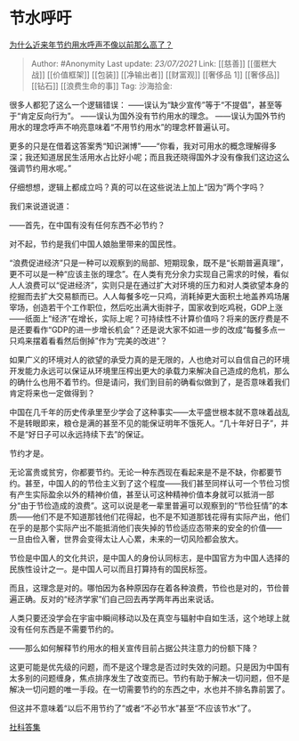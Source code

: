 # 节水呼吁
[为什么近来年节约用水呼声不像以前那么高了？](https://www.zhihu.com/question/282472364/answer/463381605)

> Author: #Anonymity
> Last update: *23/07/2021*
> Link: [[慈善]] [[蛋糕大战]] [[价值框架]] [[包装]] [[净输出者]] [[财富观]] [[奢侈品 1]] [[奢侈品]] [[钻石]] [[浪费生命的事]]
> Tag:
> 沙海拾金:

很多人都犯了这么一个逻辑错误：
——误认为“缺少宣传”等于“不提倡”，甚至等于“肯定反向行为”。
——误认为国外没有节约用水的理念。
——误认为国外节约用水的理念呼声不响亮意味着“不用节约用水”的理念杯普遍认可。

更多的只是在借着这答案秀“知识渊博”——“你看，我对可用水的概念理解得多深；我还知道居民生活用水占比好小呢；而且我还晓得国外才没有像我们这边这么强调节约用水呢。”

仔细想想，逻辑上都成立吗？真的可以在这些说法上加上“因为”两个字吗？

我们来说道说道：

——首先，在中国有没有任何东西不必节约？

对不起，节约是我们中国人娘胎里带来的国民性。

“浪费促进经济”只是一种可以观察到的局部、短期现象，既不是“长期普遍真理”，更不可以是一种“应该主张的理念”。在人类有充分余力实现自己需求的时候，看似人人浪费可以“促进经济”，实则只是在通过扩大对环境的压力和对人类欲望本身的挖掘而去扩大交易额而已。人人每餐多吃一只鸡，消耗掉更大面积土地盖养鸡场屠宰场，创造若干个工作职位，然后吃出满大街胖子，国家收到吃鸡税，GDP上涨——纸面上“经济”在增长，实际上呢？可持续性不计算价值吗？将来的医疗费是不是还要看作“GDP的进一步增长机会”？还是说大家不如进一步的改成“每餐多点一只鸡来摆着看看然后倒掉”作为“完美的改进”？

如果广义的环境对人的欲望的承受力真的是无限的，人也绝对可以自信自己的环境开发能力永远可以保证从环境里压榨出更大的承载力来解决自己造成的危机，那么的确什么也用不着节约。但是请问，我们到目前的确看似做到了，是否意味着我们肯定将来也一定做得到？

中国在几千年的历史传承里至少学会了这种事实——太平盛世根本就不意味着战乱不是转眼即来，粮仓是满的甚至不见的能保证明年不饿死人。“几十年好日子”，并不是“好日子可以永远持续下去”的保证。

节约才是。

无论富贵或贫穷，你都要节约。无论一种东西现在看起来是不是不缺，你都要节约。甚至，中国人的的节俭主义到了这个程度——我们甚至同样认可一个节俭习惯有产生实际盈余以外的精神价值，甚至认可这种精神价值本身就可以抵消一部分“由于节俭造成的浪费”。这可以说是老一辈里普遍可以观察到的“节俭狂情”的本质——他们不是不知道那钱他们花得起，也不是不知道那钱花得有实际产出，他们在乎的是那个实际产出不能抵消他们丧失掉的节俭适应态带来的安全的价值—— 一旦由俭入奢，世界会变得太让人心累，未来的一切风险都会放大。

节俭是中国人的文化共识，是中国人的身份认同标志，是中国官方为中国人选择的民族性设计之一。是中国人可以而且打算持有的国民标签。

而且，这理念是对的。哪怕因为各种原因存在着各种浪费，节俭也是对的，节俭普遍正确。反对的“经济学家”们自己回去再学两年再出来说话。

人类只要还没学会在宇宙中瞬间移动以及在真空与辐射中自如生活，这个地球上就没有任何东西是不需要节约的。

——那么如何解释节约用水的相关宣传目前占据公共注意力的份额下降？

这更可能是优先级的问题，而不是这个理念是否过时失效的问题。只是因为中国有太多别的问题缠身，焦点排序发生了改变而已。节约有助于解决一切问题，但不是解决一切问题的唯一手段。在一切需要节约的东西之中，水也并不排名靠前罢了。

但这并不意味着“以后不用节约了”或者“不必节水”甚至“不应该节水”了。

[社科答集](https://zhihu.com/collection/304176992)
